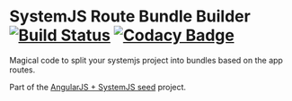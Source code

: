 # SystemJS Route Bundle Builder [![Build Status](https://travis-ci.org/Swimlane/systemjs-route-bundler.svg?branch=master)](https://travis-ci.org/Swimlane/systemjs-route-bundler) [![Codacy Badge](https://www.codacy.com/project/badge/c33f4b50d38b477b926c5b0d462d9317)](https://www.codacy.com/public/amcdaniel2/systemjs-route-bundler)

Magical code to split your systemjs project into bundles based on the app routes.

Part of the [AngularJS + SystemJS seed](https://github.com/swimlane/angular-systemjs-seed) project.
